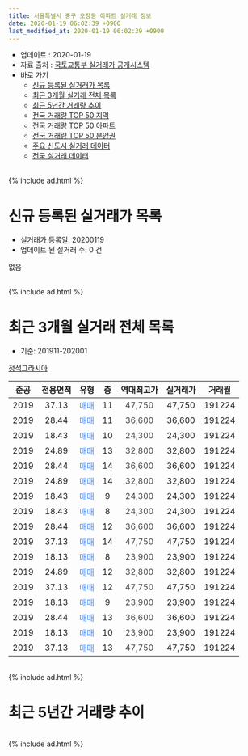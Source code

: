 ```yaml
---
title: 서울특별시 중구 오장동 아파트 실거래 정보
date: 2020-01-19 06:02:39 +0900
last_modified_at: 2020-01-19 06:02:39 +0900
---
```


* 업데이트 : 2020-01-19
* 자료 출처 : [국토교통부 실거래가 공개시스템](http://rt.molit.go.kr)
* 바로 가기
    * [신규 등록된 실거래가 목록](#신규-등록된-실거래가-목록)
    * [최근 3개월 실거래 전체 목록](#최근-3개월-실거래-전체-목록)
    * [최근 5년간 거래량 추이](#최근-5년간-거래량-추이)
    * [전국 거래량 TOP 50 지역](https://apt-info.github.io/apt-trade-info/최근-3개월-전국에서-가장-거래가-많이-발생한-지역)
    * [전국 거래량 TOP 50 아파트](https://apt-info.github.io/apt-trade-info/최근-3개월-전국에서-가장-거래가-많이-발생한-아파트)
    * [전국 거래량 TOP 50 분양권](https://apt-info.github.io/apt-trade-info/최근-3개월-전국에서-가장-거래가-많이-발생한-분양권)
    * [주요 신도시 실거래 데이터](https://apt-info.github.io/apt-trade-info/주요-신도시)
    * [전국 실거래 데이터](https://apt-info.github.io/apt-trade-info/전국)
<br>
{% include ad.html %}
<br>

# 신규 등록된 실거래가 목록
* 실거래가 등록일: 20200119
* 업데이트 된 실거래 수: 0 건

없음

<br>
{% include ad.html %}
<br>

# 최근 3개월 실거래 전체 목록
* 기준: 201911-202001


[정석그라시아](https://search.naver.com/search.naver?query=%EC%84%9C%EC%9A%B8%ED%8A%B9%EB%B3%84%EC%8B%9C+%EC%A4%91%EA%B5%AC+%EC%98%A4%EC%9E%A5%EB%8F%99+%EC%A0%95%EC%84%9D%EA%B7%B8%EB%9D%BC%EC%8B%9C%EC%95%84)

|준공|전용면적|유형|층|역대최고가|실거래가|거래월|
|:---:|:---:|:---:|:---:|:---:|:---:|:---:|
|2019|37.13|<span style="color:#4285f3">매매</span>|11|<span style="color:#444444">47,750</span>|47,750|191224|
|2019|28.44|<span style="color:#4285f3">매매</span>|11|<span style="color:#444444">36,600</span>|36,600|191224|
|2019|18.43|<span style="color:#4285f3">매매</span>|10|<span style="color:#444444">24,300</span>|24,300|191224|
|2019|24.89|<span style="color:#4285f3">매매</span>|13|<span style="color:#444444">32,800</span>|32,800|191224|
|2019|28.44|<span style="color:#4285f3">매매</span>|14|<span style="color:#444444">36,600</span>|36,600|191224|
|2019|24.89|<span style="color:#4285f3">매매</span>|14|<span style="color:#444444">32,800</span>|32,800|191224|
|2019|18.43|<span style="color:#4285f3">매매</span>|9|<span style="color:#444444">24,300</span>|24,300|191224|
|2019|18.43|<span style="color:#4285f3">매매</span>|8|<span style="color:#444444">24,300</span>|24,300|191224|
|2019|28.44|<span style="color:#4285f3">매매</span>|12|<span style="color:#444444">36,600</span>|36,600|191224|
|2019|37.13|<span style="color:#4285f3">매매</span>|14|<span style="color:#444444">47,750</span>|47,750|191224|
|2019|18.13|<span style="color:#4285f3">매매</span>|8|<span style="color:#444444">23,900</span>|23,900|191224|
|2019|24.89|<span style="color:#4285f3">매매</span>|12|<span style="color:#444444">32,800</span>|32,800|191224|
|2019|37.13|<span style="color:#4285f3">매매</span>|12|<span style="color:#444444">47,750</span>|47,750|191224|
|2019|18.13|<span style="color:#4285f3">매매</span>|9|<span style="color:#444444">23,900</span>|23,900|191224|
|2019|28.44|<span style="color:#4285f3">매매</span>|13|<span style="color:#444444">36,600</span>|36,600|191224|
|2019|18.13|<span style="color:#4285f3">매매</span>|10|<span style="color:#444444">23,900</span>|23,900|191224|
|2019|37.13|<span style="color:#4285f3">매매</span>|13|<span style="color:#444444">47,750</span>|47,750|191224|


<br>
{% include ad.html %}
<br>

# 최근 5년간 거래량 추이


<div style="width:100%;">
    <canvas id="deal_progress" height="200"></canvas>
</div>

<script>
new Chart(document.getElementById("deal_progress"), {
    type: 'line',
    data: {
        labels: ['201501','201502','201503','201504','201505','201506','201507','201508','201509','201510','201511','201512','201601','201602','201603','201604','201605','201606','201607','201608','201609','201610','201611','201612','201701','201702','201703','201704','201705','201706','201707','201708','201709','201710','201711','201712','201801','201802','201803','201804','201805','201806','201807','201808','201809','201810','201811','201812','201901','201902','201903','201904','201905','201906','201907','201908','201909','201910','201911','201912','202001'],
        datasets: [{
            label: '매매',
            pointRadius: 1,
            data: [0, 0, 0, 0, 0, 0, 0, 0, 0, 0, 0, 0, 0, 0, 0, 0, 0, 0, 0, 0, 0, 0, 0, 0, 0, 0, 0, 0, 0, 0, 0, 0, 0, 0, 0, 0, 0, 0, 0, 0, 0, 0, 0, 0, 0, 0, 0, 0, 0, 2, 0, 0, 0, 0, 0, 0, 0, 0, 0, 17, 0],
            borderColor: "rgba(255, 201, 14, 1)",
            backgroundColor: "rgba(255, 201, 14, 0.5)",
            fill: false,
            lineTension: 0
        },{
            label: '전월세',
            pointRadius: 1,
            data: [0, 1, 1, 0, 2, 0, 1, 0, 1, 1, 1, 0, 0, 0, 0, 0, 0, 0, 1, 0, 0, 0, 0, 0, 0, 2, 0, 1, 0, 0, 0, 2, 0, 0, 0, 0, 3, 0, 1, 0, 0, 0, 0, 1, 0, 0, 0, 1, 2, 3, 4, 1, 1, 0, 1, 1, 0, 0, 0, 0, 0],
            borderColor: "rgba(0, 141, 185, 1)",
            backgroundColor: "rgba(0, 141, 185, 0.5)",
            fill: false,
            lineTension: 0
        }
        ]
    },
    options: {
        responsive: true,
        title: {
            display: false
        },
        tooltips: {
            mode: 'index',
            intersect: false
        },
        hover: {
            mode: 'nearest',
            intersect: true
        },
        scales: {
            xAxes: [{
                display: true,
                scaleLabel: {
                    display: true,
                    labelString: '년/월'
                }
            }],
            yAxes: [{
                display: true,
                ticks: {
                    suggestedMin: 0,
                },
                scaleLabel: {
                    display: true,
                    labelString: '실거래 수'
                }
            }]
        }
    }
});

</script>


<br>
{% include ad.html %}
<br>

